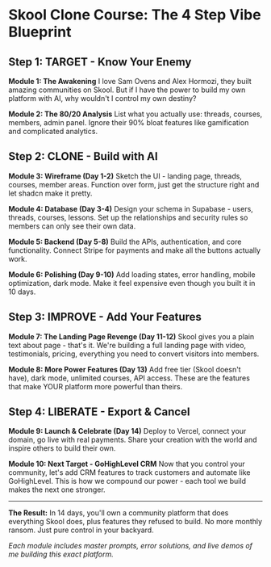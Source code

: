 # Skool Clone Course: The 4 Step Vibe Blueprint

## Step 1: TARGET - Know Your Enemy
**Module 1: The Awakening**
I love Sam Ovens and Alex Hormozi, they built amazing communities on Skool. But if I have the power to build my own platform with AI, why wouldn't I control my own destiny?

**Module 2: The 80/20 Analysis**
List what you actually use: threads, courses, members, admin panel. Ignore their 90% bloat features like gamification and complicated analytics.

## Step 2: CLONE - Build with AI
**Module 3: Wireframe (Day 1-2)**
Sketch the UI - landing page, threads, courses, member areas. Function over form, just get the structure right and let shadcn make it pretty.

**Module 4: Database (Day 3-4)**
Design your schema in Supabase - users, threads, courses, lessons. Set up the relationships and security rules so members can only see their own data.

**Module 5: Backend (Day 5-8)**
Build the APIs, authentication, and core functionality. Connect Stripe for payments and make all the buttons actually work.

**Module 6: Polishing (Day 9-10)**
Add loading states, error handling, mobile optimization, dark mode. Make it feel expensive even though you built it in 10 days.

## Step 3: IMPROVE - Add Your Features
**Module 7: The Landing Page Revenge (Day 11-12)**
Skool gives you a plain text about page - that's it. We're building a full landing page with video, testimonials, pricing, everything you need to convert visitors into members.

**Module 8: More Power Features (Day 13)**
Add free tier (Skool doesn't have), dark mode, unlimited courses, API access. These are the features that make YOUR platform more powerful than theirs.

## Step 4: LIBERATE - Export & Cancel
**Module 9: Launch & Celebrate (Day 14)**
Deploy to Vercel, connect your domain, go live with real payments. Share your creation with the world and inspire others to build their own.

**Module 10: Next Target - GoHighLevel CRM**
Now that you control your community, let's add CRM features to track customers and automate like GoHighLevel. This is how we compound our power - each tool we build makes the next one stronger.

---

**The Result:** In 14 days, you'll own a community platform that does everything Skool does, plus features they refused to build. No more monthly ransom. Just pure control in your backyard.

*Each module includes master prompts, error solutions, and live demos of me building this exact platform.*